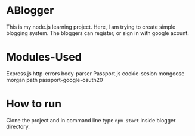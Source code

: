 # ABlogger
This is my node.js learning project. Here, I am trying to create simple blogging system. The bloggers can register, or sign in with google acount.

# Modules-Used
Express.js
http-errors
body-parser
Passport.js
cookie-sesion
mongoose
morgan
path
passport-google-oauth20

# How to run
Clone the project and in command line type ```
npm start ``` inside blogger directory.

